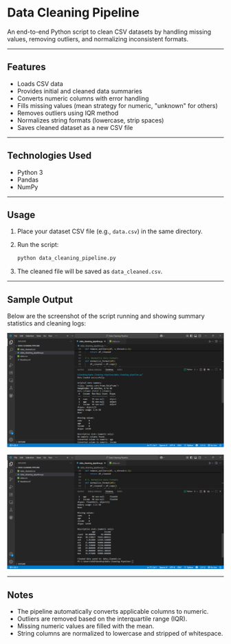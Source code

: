 # Data Cleaning Pipeline

An end-to-end Python script to clean CSV datasets by handling missing values, removing outliers, and normalizing inconsistent formats.

---

## Features

* Loads CSV data
* Provides initial and cleaned data summaries
* Converts numeric columns with error handling
* Fills missing values (mean strategy for numeric, "unknown" for others)
* Removes outliers using IQR method
* Normalizes string formats (lowercase, strip spaces)
* Saves cleaned dataset as a new CSV file

---

## Technologies Used

* Python 3
* Pandas
* NumPy

---

## Usage

1. Place your dataset CSV file (e.g., `data.csv`) in the same directory.
2. Run the script:

   ```bash
   python data_cleaning_pipeline.py
   ```
3. The cleaned file will be saved as `data_cleaned.csv`.

---

## Sample Output

Below are the screenshot of the script running and showing summary statistics and cleaning logs:

![Sample Output Screenshot](Sc1.png)

![Sample Output Screenshot](sc2.png)

---

## Notes

* The pipeline automatically converts applicable columns to numeric.
* Outliers are removed based on the interquartile range (IQR).
* Missing numeric values are filled with the mean.
* String columns are normalized to lowercase and stripped of whitespace.
